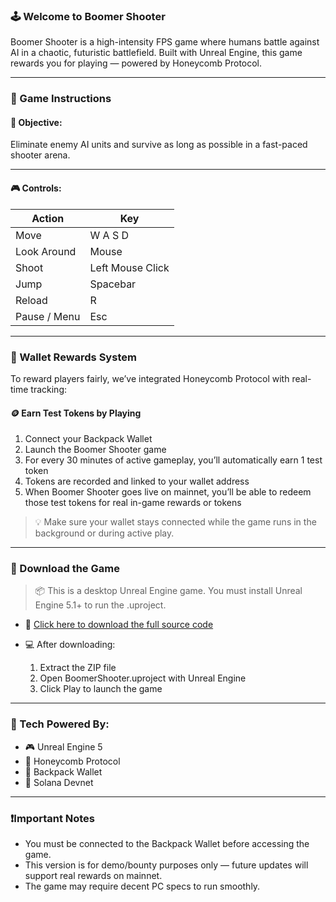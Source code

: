 ### 🕹 Welcome to Boomer Shooter

Boomer Shooter is a high-intensity FPS game where humans battle against AI in a chaotic, futuristic battlefield.
Built with Unreal Engine, this game rewards you for playing — powered by Honeycomb Protocol.

---

### 🧾 Game Instructions

#### 🎯 Objective:

Eliminate enemy AI units and survive as long as possible in a fast-paced shooter arena.

---

#### 🎮 Controls:

| Action       | Key              |
| ------------ | ---------------- |
| Move         | W A S D  |
| Look Around  | Mouse            |
| Shoot        | Left Mouse Click |
| Jump         | Spacebar       |
| Reload       | R              |
| Pause / Menu | Esc            |

---

### 🔗 Wallet Rewards System

To reward players fairly, we’ve integrated Honeycomb Protocol with real-time tracking:

#### 🪙 Earn Test Tokens by Playing

1. Connect your Backpack Wallet
2. Launch the Boomer Shooter game
3. For every 30 minutes of active gameplay, you’ll automatically earn 1 test token
4. Tokens are recorded and linked to your wallet address
5. When Boomer Shooter goes live on mainnet, you’ll be able to redeem those test tokens for real in-game rewards or tokens

> 💡 Make sure your wallet stays connected while the game runs in the background or during active play.

---

### 💾 Download the Game

> 📦 This is a desktop Unreal Engine game.
> You must install Unreal Engine 5.1+ to run the .uproject.

* 🔽 [Click here to download the full source code ](https://drive.google.com/file/d/1E9bCXJVtEEB2lq_NBZj_z4V4S-KBeKc5/view)
* 💻 After downloading:

  1. Extract the ZIP file
  2. Open BoomerShooter.uproject with Unreal Engine
  3. Click Play to launch the game

---

### 🧠 Tech Powered By:

* 🎮 Unreal Engine 5
* 🧠 Honeycomb Protocol
* 💼 Backpack Wallet
* 🔗 Solana Devnet

---

### ❗️Important Notes

* You must be connected to the Backpack Wallet before accessing the game.
* This version is for demo/bounty purposes only — future updates will support real rewards on mainnet.
* The game may require decent PC specs to run smoothly.
